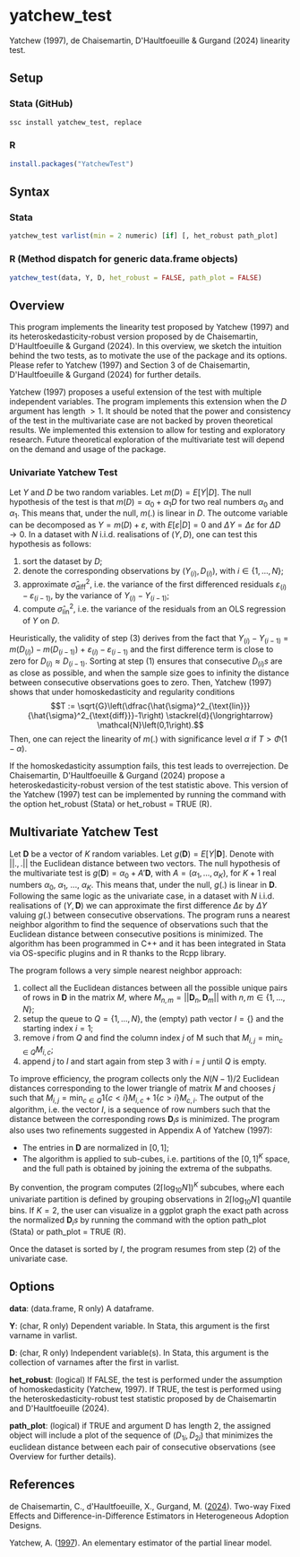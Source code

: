 # yatchew_test

Yatchew (1997), de Chaisemartin, D'Haultfoeuille & Gurgand (2024) linearity test.

## Setup

### Stata (GitHub)
```r
ssc install yatchew_test, replace
```

### R
```r
install.packages("YatchewTest")

```

## Syntax
### Stata 
```r
yatchew_test varlist(min = 2 numeric) [if] [, het_robust path_plot]
```

### R (Method dispatch for generic data.frame objects)
```r
yatchew_test(data, Y, D, het_robust = FALSE, path_plot = FALSE)
```

## Overview

This program implements the linearity test proposed by Yatchew (1997) and its heteroskedasticity-robust version proposed by de Chaisemartin, D'Haultfoeuille & Gurgand (2024).  In this overview, we sketch the intuition behind the two tests, as to motivate the use of the package and its options. Please refer to Yatchew (1997) and Section 3 of de Chaisemartin, D'Haultfoeuille & Gurgand (2024) for further details.

Yatchew (1997) proposes a useful extension of the test with multiple independent variables. The program implements this extension when the *D* argument has length $> 1$. It should be noted that the power and consistency of the test in the multivariate case are not backed by proven theoretical results. We implemented this extension to allow for testing and exploratory research. Future theoretical exploration of the multivariate test will depend on the demand and usage of the package.

### Univariate Yatchew Test
Let $Y$ and $D$ be two random variables. Let $m(D) = E[Y|D]$. The null hypothesis of the test is that $m(D) = \alpha_0 + \alpha_1 D$ for two real numbers $\alpha_0$ and $\alpha_1$. This means that, under the null, $m(.)$ is linear in $D$. The outcome variable can be decomposed as $Y = m(D) + \varepsilon$, with $E[\varepsilon|D] = 0$ and $\Delta Y = \Delta \varepsilon$ for $\Delta D \to 0$.  In a dataset with $N$ i.i.d. realisations of $(Y, D)$, one can test this hypothesis as follows: 
1. sort the dataset by $D$;
2. denote the corresponding observations by $(Y_{(i)}, D_{(i)})$, with $i \in \lbrace 1, ..., N\rbrace$;
3. approximate $\hat{\sigma}^2_{\text{diff}}$, i.e. the variance of the first differenced residuals $\varepsilon_{(i)} - \varepsilon_{(i-1)}$, by the variance of $Y_{(i)} - Y_{(i-1)}$;
4. compute $\hat{\sigma}^2_{\text{lin}}$, i.e. the variance of the residuals from an OLS regression of $Y$ on $D$. 

Heuristically, the validity of step (3) derives from the fact that $Y_{(i)} - Y_{(i-1)}$ = $m(D_{(i)}) - m(D_{(i-1)})$ + $\varepsilon_{(i)} - \varepsilon_{(i-1)}$ and the first difference term is close to zero for $D_{(i)} \approx D_{(i-1)}$. Sorting at step (1) ensures that consecutive $D_{(i)}s$  are as close as possible, and when the sample size goes to infinity the distance between consecutive observations goes to zero. Then, Yatchew (1997) shows that under homoskedasticity and regularity conditions $$T := \sqrt{G}\left(\dfrac{\hat{\sigma}^2_{\text{lin}}}{\hat{\sigma}^2_{\text{diff}}}-1\right) \stackrel{d}{\longrightarrow} \mathcal{N}\left(0,1\right).$$
Then, one can reject the linearity of $m(.)$ with significance level $\alpha$ if $T > \Phi(1-\alpha)$. 

If the homoskedasticity assumption fails, this test leads to overrejection. De Chaisemartin, D'Haultfoeuille & Gurgand (2024) propose a heteroskedasticity-robust version of the test statistic above. This version of the Yatchew (1997) test can be implemented by running the command with the option het_robust (Stata) or het_robust = TRUE (R).

## Multivariate Yatchew Test
Let $\textbf{D}$ be a vector of $K$ random variables. Let $g(\textbf{D}) = E[Y|\textbf{D}]$. Denote with $||.,.||$ the Euclidean distance between two vectors. The null hypothesis of the multivariate test is $g(\textbf{D}) = \alpha_0 + A'\textbf{D}$, with $A = (\alpha_1,..., \alpha_K)$, for $K+1$ real numbers $\alpha_0$, $\alpha_1$, ..., $\alpha_K$. This means that, under the null, $g(.)$ is linear in $\textbf{D}$. Following the same logic as the univariate case, in a dataset with $N$ i.i.d. realisations of $(Y, \textbf{D})$ we can approximate the first difference $\Delta \varepsilon$ by $\Delta Y$ valuing $g(.)$ between consecutive observations. The program runs a nearest neighbor algorithm to find the sequence of observations such that the Euclidean distance between consecutive positions is minimized. The algorithm has been programmed in C++ and it has been integrated in Stata via OS-specific plugins and in R thanks to the Rcpp library. 

The program follows a very simple nearest neighbor approach:
1. collect all the Euclidean distances between all the possible unique pairs of rows in $\textbf{D}$ in the matrix $M$, where $M_{n,m} = ||\textbf{D}_n,\textbf{D}_m||$ with $n,m \in \lbrace 1, ..., N\rbrace$;
2. setup the queue to $Q = \lbrace 1, ..., N\rbrace$, the (empty) path vector $I = \lbrace\rbrace$ and the starting index $i = 1$;
3. remove $i$ from $Q$ and find the column index $j$ of M such that $M_{i,j} = \min_{c \in Q} M_{i,c}$;
4. append $j$ to $I$ and start again from step 3 with $i = j$ until $Q$ is empty.

To improve efficiency, the program collects only the $N(N-1)/2$ Euclidean distances corresponding to the lower triangle of matrix $M$ and chooses $j$ such that $M_{i,j} = \min_{c \in Q} 1\lbrace c < i\rbrace M_{i,c} + 1\lbrace c > i\rbrace M_{c,i}$. The output of the algorithm, i.e. the vector $I$, is a sequence of row numbers such that the distance between the corresponding rows $\textbf{D}_{i}s$ is minimized. The program also uses two refinements suggested in Appendix A of Yatchew (1997):
* The entries in $\textbf{D}$ are normalized in $[0,1]$;
* The algorithm is applied to sub-cubes, i.e. partitions of the $[0,1]^K$ space, and the full path is obtained by joining the extrema of the subpaths.

By convention, the program computes $(2\lceil \log_{10} N \rceil)^K$ subcubes, where each univariate partition is defined by grouping observations in $2\lceil \log_{10} N \rceil$ quantile bins. If $K = 2$, the user can visualize in a ggplot graph the exact path across the normalized $\textbf{D}_{i}s$ by running the command with the option path_plot (Stata) or path_plot = TRUE (R).

Once the dataset is sorted by $I$, the program resumes from step (2) of the univariate case.

## Options

**data**: (data.frame, R only) A dataframe.

**Y**: (char, R only) Dependent variable. In Stata, this argument is the first varname in varlist.

**D**: (char, R only) Independent variable(s). In Stata, this argument is the collection of varnames after the first in varlist.

**het_robust**: (logical) If FALSE, the test is performed under the assumption of homoskedasticity (Yatchew, 1997). If TRUE, the test is performed using the heteroskedasticity-robust test statistic proposed by de Chaisemartin and D'Haultfoeuille (2024).

**path_plot**: (logical) if TRUE and argument D has length 2, the assigned object will include a plot of the sequence of $(D_{1i}, D_{2i})$ that minimizes the euclidean distance between each pair of consecutive observations (see Overview for further details).

## References 

de Chaisemartin, C., d'Haultfoeuille, X., Gurgand, M. ([2024](https://ssrn.com/abstract=4284811)). Two-way Fixed Effects and Difference-in-Difference Estimators in Heterogeneous Adoption Designs.

Yatchew, A. ([1997](https://doi.org/10.1016/S0165-1765(97)00218-8)). An elementary estimator of the partial linear model.
